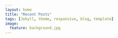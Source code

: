 ```yaml
---
layout: home
title: "Recent Posts"
tags: [Jekyll, theme, responsive, blog, template]
image:
  feature: background.jpg
---
```

